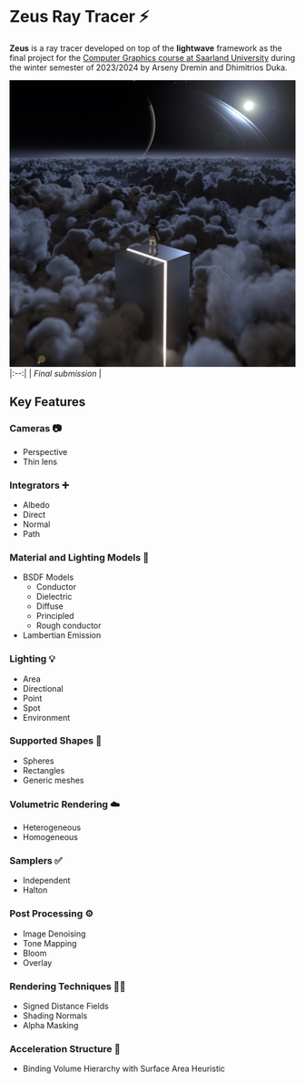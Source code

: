 # Zeus Ray Tracer :zap:

**Zeus** is a ray tracer developed on top of the **lightwave** framework as the final project for the [Computer Graphics course at Saarland University](https://graphics.cg.uni-saarland.de/) during the winter semester of 2023/2024 by Arseny Dremin and Dhimitrios Duka.

![Final submission](/scene/final.jpeg "Final submission")
|:--:| 
| *Final submission* |

## Key Features
### Cameras :camera:
* Perspective
* Thin lens

### Integrators :heavy_plus_sign:
* Albedo
* Direct
* Normal
* Path

### Material and Lighting Models :ice_cube:
* BSDF Models
    + Conductor
    + Dielectric
    + Diffuse
    + Principled
    + Rough conductor
* Lambertian Emission

### Lighting :bulb: 
* Area 
* Directional
* Point
* Spot
* Environment

### Supported Shapes :basketball:
* Spheres
* Rectangles 
* Generic meshes

### Volumetric Rendering :cloud:    
*  Heterogeneous
*  Homogeneous

### Samplers :white_check_mark: 
* Independent
* Halton

### Post Processing :gear:  
* Image Denoising
* Tone Mapping
* Bloom
* Overlay

### Rendering Techniques :man_technologist: 
* Signed Distance Fields
* Shading Normals
* Alpha Masking

### Acceleration Structure :rocket:
* Binding Volume Hierarchy with Surface Area Heuristic

